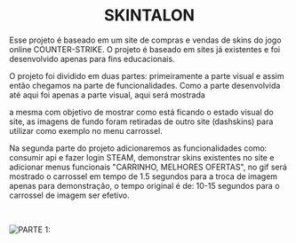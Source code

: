 <h1 align="center"> SKINTALON </h1>
  
<p>Esse projeto é baseado em um site de compras e vendas de skins do jogo online COUNTER-STRIKE. O projeto é baseado em sites já existentes e foi desenvolvido apenas para fins educacionais. </p>
<p>O projeto foi dividido em duas partes: primeiramente a parte visual e assim então chegamos na parte de funcionalidades. Como a parte desenvolvida até aqui foi apenas a parte visual, aqui será mostrada </p>
a mesma com objetivo de mostrar como está ficando o estado visual do site, as imagens de fundo foram retiradas de outro site (dashskins) para utilizar como exemplo no menu carrossel.
<p>Na segunda parte do projeto adicionaremos as funcionalidades como: consumir api e fazer login STEAM, demonstrar skins existentes no site e adicionar menus funcionais "CARRINHO, MELHORES OFERTAS", no
gif será mostrado o carrossel em tempo de 1.5 segundos para a troca de imagem apenas para demonstração, o tempo original é de: 10-15 segundos para o carrossel de imagem ser efetivo. </p> <br>

![PARTE 1:](https://github.com/lucaszpsilva/SKINTALON-base-project/blob/main/media/parte1.gif)
